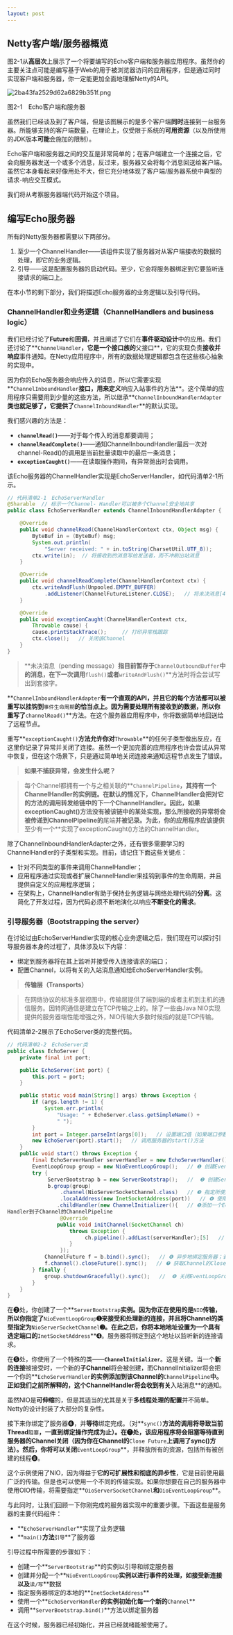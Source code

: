 ```yaml
---
layout: post
---
```


## Netty客户端/服务器概览

图2-1从**高层次**上展示了一个将要编写的Echo客户端和服务器应用程序。虽然你的主要关注点可能是编写基于Web的用于被浏览器访问的应用程序，但是通过同时实现客户端和服务器，你一定能更加全面地理解Netty的API。

![2ba43fa2529d62a6829b351f.png](/assets/img/2ba43fa2529d62a6829b351f.png)

图2-1　Echo客户端和服务器

虽然我们已经谈及到了客户端，但是该图展示的是多个客户端**同时**连接到一台服务器。所能够支持的客户端数量，在理论上，仅受限于系统的**可用资源**（以及所使用的JDK版本**可能**会施加的限制）。

Echo客户端和服务器之间的交互是非常简单的；在客户端建立一个连接之后，它会向服务器发送一个或多个消息，反过来，服务器又会将每个消息回送给客户端。虽然它本身看起来好像用处不大，但它充分地体现了客户端/服务器系统中典型的请求-响应交互模式。

我们将从考察服务器端代码开始这个项目。

## 编写Echo服务器

所有的Netty服务器都需要以下两部分。

1. 至少一个ChannelHandler——该组件实现了服务器对从客户端接收的数据的处理，即它的业务逻辑。
2. 引导——这是配置服务器的启动代码。至少，它会将服务器绑定到它要监听连接请求的端口上。

在本小节的剩下部分，我们将描述Echo服务器的业务逻辑以及引导代码。

### ChannelHandler和业务逻辑（ChannelHandlers and business logic）

我们已经讨论了**Future**和**回调**，并且阐述了它们在**事件驱动设计**中的应用。我们还讨论了**`ChannelHandler`**，它是一个接口族的**父接口**，它的实现负责**接收并响应**事件通知。在Netty应用程序中，所有的数据处理逻辑都包含在这些核心抽象的实现中。

因为你的Echo服务器会响应传入的消息，所以它需要实现**`ChannelInboundHandler`**接口，用来定义**响应入站事件的方法**。这个简单的应用程序只需要用到少量的这些方法，所以继承**`ChannelInboundHandlerAdapter`**类也就足够了，它提供了**`ChannelInboundHandler`**的默认实现。

我们感兴趣的方法是：

- **`channelRead()`**——对于每个传入的消息都要调用；
- **`channelReadComplete()`**——通知ChannelInboundHandler最后一次对channel-Read()的调用是当前批量读取中的最后一条消息；
- **`exceptionCaught()`**——在读取操作期间，有异常抛出时会调用。

该Echo服务器的ChannelHandler实现是EchoServerHandler，如代码清单2-1所示。

```java
// 代码清单2-1　EchoServerHandler
@Sharable  // 标示一个Channel- Handler可以被多个Channel安全地共享
public class EchoServerHandler extends ChannelInboundHandlerAdapter {

    @Override
    public void channelRead(ChannelHandlerContext ctx, Object msg) {
        ByteBuf in = (ByteBuf) msg;
        System.out.println(
            "Server received: " + in.toString(CharsetUtil.UTF_8));     // 将消息记录到控制台
        ctx.write(in);  // 将接收到的消息写给发送者，而不冲刷出站消息
    }

    @Override
    public void channelReadComplete(ChannelHandlerContext ctx) {
        ctx.writeAndFlush(Unpooled.EMPTY_BUFFER)
            .addListener(ChannelFutureListener.CLOSE);   // 将未决消息[4]冲刷到远程节点，并且关闭该Channel
    }

    @Override
    public void exceptionCaught(ChannelHandlerContext ctx,
        Throwable cause) {
        cause.printStackTrace();     // 打印异常栈跟踪
        ctx.close();   // 关闭该Channel
    }
}
```

> **未决消息（pending message）**指目前暂存于**`ChannelOutboundBuffer`**中的消息，在下一次调用**`flush()`**或者**`writeAndFlush()`**方法时将会尝试写出到套接字。

**`ChannelInboundHandlerAdapter`**有一个直观的API，并且它的每个方法都可以被重写以挂钩到**`事件生命周期`**的恰当点上。因为需要处理所有接收到的数据，所以你重写了**`channelRead()`**方法。在这个服务器应用程序中，你将数据简单地回送给了远程节点。

重写**`exceptionCaught()`**方法允许你对**`Throwable`**的任何子类型做出反应，在这里你记录了异常并关闭了连接。虽然一个更加完善的应用程序也许会尝试从异常中恢复，但在这个场景下，只是通过简单地关闭连接来通知远程节点发生了错误。

> **如果不捕获异常，会发生什么呢？**

> 每个Channel都拥有一个与之相关联的**`ChannelPipeline`**，其持有一个ChannelHandler的实例链。在默认的情况下，ChannelHandler会把对它的方法的调用转发给链中的下一个ChannelHandler。因此，如果exceptionCaught()方法没有被该链中的某处实现，那么所接收的异常将会被传递到ChannelPipeline的**尾端**并被记录。为此，你的应用程序应该提供**至少有一个**实现了exceptionCaught()方法的ChannelHandler。

除了ChannelInboundHandlerAdapter之外，还有很多需要学习的ChannelHandler的子类型和实现。目前，请记住下面这些关键点：

- 针对不同类型的事件来调用ChannelHandler；
- 应用程序通过实现或者扩展ChannelHandler来挂钩到事件的生命周期，并且提供自定义的应用程序逻辑；
- 在架构上，ChannelHandler有助于保持业务逻辑与网络处理代码的**分离**。这简化了开发过程，因为代码必须不断地演化以响应**不断变化的需求**。

### 引导服务器（Bootstrapping the server）

在讨论过由EchoServerHandler实现的核心业务逻辑之后，我们现在可以探讨引导服务器本身的过程了，具体涉及以下内容：

- 绑定到服务器将在其上监听并接受传入连接请求的端口；
- 配置Channel，以将有关的入站消息通知给EchoServerHandler实例。

> **传输层（Transports）**

> 在网络协议的标准多层视图中，传输层提供了端到端的或者主机到主机的通信服务。因特网通信是建立在TCP传输之上的。除了一些由Java NIO实现提供的服务器端性能增强之外，NIO传输大多数时候指的就是TCP传输。

代码清单2-2展示了EchoServer类的完整代码。

```java
// 代码清单2-2　EchoServer类
public class EchoServer {
    private final int port;

    public EchoServer(int port) {
        this.port = port;
    }

    public static void main(String[] args) throws Exception {
        if (args.length != 1) {
            System.err.println(
                "Usage: " + EchoServer.class.getSimpleName() +
                " ");
        }
        int port = Integer.parseInt(args[0]);   // 设置端口值（如果端口参数的格式不正确，则抛出一个NumberFormatException）
        new EchoServer(port).start();   // 调用服务器的start()方法
    }
    public void start() throws Exception {
        final EchoServerHandler serverHandler = new EchoServerHandler();
        EventLoopGroup group = new NioEventLoopGroup();   // ❶ 创建Event-LoopGroup
        try {
             ServerBootstrap b = new ServerBootstrap();   //  ❷ 创建Server-Bootstrap
             b.group(group)
                 .channel(NioServerSocketChannel.class)   // ❸ 指定所使用的NIO传输Channel
                 .localAddress(new InetSocketAddress(port))   // ❹ 使用指定的端口设置套接字地址
                .childHandler(new ChannelInitializer(){   // ❺添加一个EchoServer-
Handler到子Channel的ChannelPipeline
                 @Override
                public void initChannel(SocketChannel ch)
                    throws Exception {
                         ch.pipeline().addLast(serverHandler);[5]   // EchoServerHandler被标注为@Shareable，所以我们可以总是使用同样的实例
                    }
                 });
            ChannelFuture f = b.bind().sync();   // ❻ 异步地绑定服务器；调用sync()方法阻塞等待直到绑定完成
            f.channel().closeFuture().sync();   // ❼ 获取Channel的CloseFuture，并且阻塞当前线程直到它完成
        } finally {
            group.shutdownGracefully().sync();   //  ❽ 关闭EventLoopGroup，释放所有的资源
        }
    }
}
```

在➋处，你创建了一个**`ServerBootstrap`**实例。因为你正在使用的是**`NIO`**传输，所以你指定了**`NioEventLoopGroup`**➊来接受和处理新的连接，并且将Channel的类型指定为**`NioServerSocketChannel`**➌。在此之后，你将本地地址设置为一个具有选定端口的**`InetSocketAddress`**➍。服务器将绑定到这个地址以监听新的连接请求。

在➎处，你使用了一个特殊的类——**`ChannelInitializer`**。这是关键。当一个**新的连接**被接受时，一个新的**子Channel**将会被创建，而ChannelInitializer将会把一个你的**`EchoServerHandler`**的实例添加到该Channel的**`ChannelPipeline`**中。正如我们之前所解释的，这个ChannelHandler将会收到有关**入站消息**的通知。

虽然NIO是**可伸缩**的，但是其适当的尤其是关于**多线程处理的配置**并不简单。Netty的设计封装了大部分的复杂性。

接下来你绑定了服务器➏，并**等待**绑定完成。（对**`sync()`**方法的调用将导致当前Thread**`阻塞`**，一直到绑定操作完成为止）。在➐处，该应用程序将会阻塞等待直到服务器的Channel关闭（因为你在Channel的**`Close Future`**上调用了sync()方法）。然后，你将可以关闭**`EventLoopGroup`**，并释放所有的资源，包括所有被创建的线程➑。

这个示例使用了NIO，因为得益于**它的可扩展性和彻底的异步性**，它是目前使用最广泛的传输。但是也可以使用一个不同的传输实现。如果你想要在自己的服务器中使用OIO传输，将需要指定**`OioServerSocketChannel`**和**`OioEventLoopGroup`**。

与此同时，让我们回顾一下你刚完成的服务器实现中的重要步骤。下面这些是服务器的主要代码组件：

- **`EchoServerHandler`**实现了业务逻辑
- **`main()`**方法**`引导`**了服务器

引导过程中所需要的步骤如下：

- 创建一个**`ServerBootstrap`**的实例以引导和绑定服务器
- 创建并分配一个**`NioEventLoopGroup`**实例以进行事件的处理，如接受新连接以及**`读/写`**数据
- 指定服务器绑定的本地的**`InetSocketAddress`**
- 使用一个**`EchoServerHandler`**的实例初始化每一个新的**`Channel`**
- 调用**`ServerBootstrap.bind()`**方法以绑定服务器

在这个时候，服务器已经初始化，并且已经就绪能被使用了。
